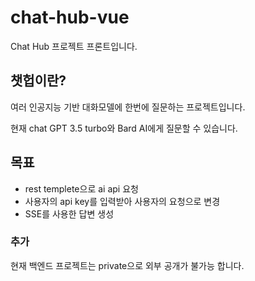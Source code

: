 # chat-hub-vue
Chat Hub 프로젝트 프론트입니다.


## 챗헙이란?

여러 인공지능 기반 대화모델에 한번에 질문하는 프로젝트입니다.

현재 chat GPT 3.5 turbo와 Bard AI에게 질문할 수 있습니다.

## 목표

- rest templete으로 ai api 요청
- 사용자의 api key를 입력받아 사용자의 요청으로 변경
- SSE를 사용한 답변 생성

### 추가

현재 백엔드 프로젝트는 private으로 외부 공개가 불가능 합니다.
